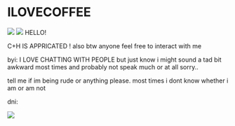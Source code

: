 # ILOVECOFFEE
<img src="https://64.media.tumblr.com/19c2c34d537737b2f31a32c8c0a14d70/4e88badd75e8455b-10/s2048x3072/39dad14d32caa17ae0410e03b5f1a710df809a53.pnj">
<img src="https://64.media.tumblr.com/00732b4357c61d57fdf5c19464488d10/35abb9080ef6a440-c8/s400x600/7d868e13aaf4d20ded84f31c0ab9fd8d33b8d6a0.gifv">
HELLO!


C+H IS APPRICATED ! also btw anyone feel free to interact with me 

byi:
I LOVE CHATTING WITH PEOPLE but just know i might sound a tad bit awkward most times and probably not speak much or at all sorry..

tell me if im being rude or anything please. most times i dont know whether i am or am not

dni: 








<img src="https://64.media.tumblr.com/4b0b4bab81c045f6c271e43c8da42fff/4e88badd75e8455b-5b/s2048x3072/39697cd60d1ab09df42db70ace50b95c6f1a34b5.pnj">
